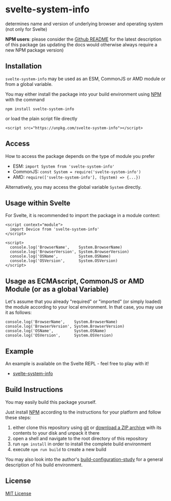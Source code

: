 # svelte-system-info #

 determines name and version of underlying browser and operating system (not only for Svelte)

**NPM users**: please consider the [Github README](https://github.com/rozek/svelte-system-info/blob/main/README.md) for the latest description of this package (as updating the docs would otherwise always require a new NPM package version)

## Installation ##

`svelte-system-info` may be used as an ESM, CommonJS or AMD module or from a global variable.

You may either install the package into your build environment using [NPM](https://docs.npmjs.com/) with the command

```
npm install svelte-system-info
```

or load the plain script file directly

```
<script src="https://unpkg.com/svelte-system-info"></script>
```

## Access ##

How to access the package depends on the type of module you prefer

* ESM: `import System from 'svelte-system-info'`
* CommonJS: `const System = require('svelte-system-info')`
* AMD: `require(['svelte-system-info'], (System) => {...})`

Alternatively, you may access the global variable `System` directly.

## Usage within Svelte ##

For Svelte, it is recommended to import the package in a module context:

```
<script context="module">
  import Device from 'svelte-system-info'
</script>

<script>
  console.log('BrowserName',    System.BrowserName)
  console.log('BrowserVersion', System.BrowserVersion)
  console.log('OSName',         System.OSName)
  console.log('OSVersion',      System.OSVersion)
</script>
```

## Usage as ECMAscript, CommonJS or AMD Module (or as a global Variable) ##

Let's assume that you already "required" or "imported" (or simply loaded) the module according to your local environment. In that case, you may use it as follows:

```
console.log('BrowserName',    System.BrowserName)
console.log('BrowserVersion', System.BrowserVersion)
console.log('OSName',         System.OSName)
console.log('OSVersion',      System.OSVersion)
```

## Example ##

An example is available on the Svelte REPL - feel free to play with it!

* [svelte-system-info](https://svelte.dev/repl/31898be7c9cc4512b3613290de2e6d39)

## Build Instructions ##

You may easily build this package yourself.

Just install [NPM](https://docs.npmjs.com/) according to the instructions for your platform and follow these steps:

1. either clone this repository using [git](https://git-scm.com/) or [download a ZIP archive](https://github.com/rozek/svelte-system-info/archive/refs/heads/main.zip) with its contents to your disk and unpack it there 
2. open a shell and navigate to the root directory of this repository
3. run `npm install` in order to install the complete build environment
4. execute `npm run build` to create a new build

You may also look into the author's [build-configuration-study](https://github.com/rozek/build-configuration-study) for a general description of his build environment.

## License ##

[MIT License](LICENSE.md)

